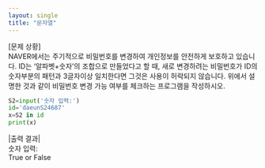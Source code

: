 ```yaml
---
layout: single
title: "문자열"
---
```


[문제 상황]  
NAVER에서는 주기적으로 비밀번호를 변경하여 개인정보를 안전하게 보호하고 있습니다. ID는 ‘알파벳+숫자’의 조합으로 만들었다고 할 때, 새로 변경하려는 비밀번호가 ID의 숫자부분의 패턴과 3글자이상 일치한다면 그것은 사용이 허락되지 않습니다. 위에서 설명한 것과 같이 비밀번호 변경 가능 여부를 체크하는 프로그램을 작성하시오.

~~~python
S2=input('숫자 입력:')
id='daeunS24687'
x=S2 in id
print(x)
~~~

|출력 결과|  
숫자 입력:  
True or False
